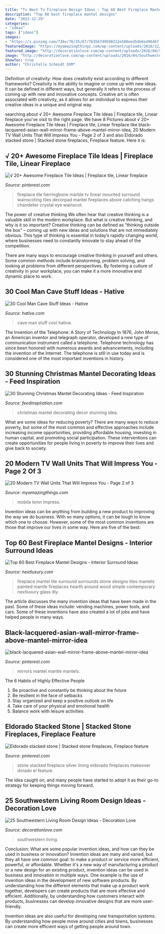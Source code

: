 ```yaml
---
title: "Tv Next To Fireplace Design Ideas ~ Top 60 Best Fireplace Mantel Designs"
description: "Top 60 best fireplace mantel designs"
date: "2022-12-29"
categories:
- "ideas"
tags: ["ideas"]
images:
- "https://i.pinimg.com/736x/76/35/67/76356749598312e588eed54b6e49646f.jpg"
featuredImage: "https://myamazingthings.com/wp-content/uploads/2016/12/abw_dorade_eml.jpg"
featured_image: "http://decorationlove.com/wp-content/uploads/2016/04/Southwestern-Living-Room-Ideas.jpg"
image: "http://decorationlove.com/wp-content/uploads/2016/04/Southwestern-Living-Room-Ideas.jpg"
ShowToc: true
author: "Christelle Schmidt DVM"
---
```



Definition of creativity: How does creativity exist according to different frameworks?
Creativity is the ability to imagine or come up with new ideas. It can be defined in different ways, but generally it refers to the process of coming up with new and innovative concepts. Creative art is often associated with creativity, as it allows for an individual to express their creative ideas in a unique and original way.

	

		
searching about √ 20+ Awesome Fireplace Tile Ideas | Fireplace tile, Linear fireplace you've visit to the right page. We have 8 Pictures about √ 20+ Awesome Fireplace Tile Ideas | Fireplace tile, Linear fireplace like black-lacquered-asian-wall-mirror-frame-above-mantel-mirror-idea, 20 Modern TV Wall Units That Will Impress You - Page 2 of 3 and also Eldorado stacked stone | Stacked stone fireplaces, Fireplace feature. Here it is:
		
    
## √ 20+ Awesome Fireplace Tile Ideas | Fireplace Tile, Linear Fireplace

<img loading=lazy src="https://i.pinimg.com/736x/7d/01/54/7d01544cc62fee7f9df6bd41c56b59fa.jpg" onerror="this.onerror=null;this.src='https://tse2.mm.bing.net/th?id=OIP.0D-hvXvBQiC85uT3nESnRgHaLH&amp;pid=15.1';" alt="√ 20+ Awesome Fireplace Tile Ideas | Fireplace tile, Linear fireplace">

_Source: pinterest.com_

>fireplace tile herringbone marble tv linear mounted surround wainscoting tiles decorpad mantel fireplaces above catching hangs chandelier crystal eye wainscot. 

	

The power of creative thinking
We often hear that creative thinking is a valuable skill in the modern workplace. But what is creative thinking, and why is it so important?
Creative thinking can be defined as “thinking outside the box” – coming up with new ideas and solutions that are not immediately obvious. This type of thinking is essential in today’s rapidly changing world, where businesses need to constantly innovate to stay ahead of the competition.

There are many ways to encourage creative thinking in yourself and others. Some common methods include brainstorming, problem solving, and looking at problems from different perspectives. By fostering a culture of creativity in your workplace, you can make it a more innovative and dynamic place to work.

    
## 30 Cool Man Cave Stuff Ideas - Hative

<img loading=lazy src="https://hative.com/wp-content/uploads/2015/06/man-cave-stuff/32-man-cave-stuff-ideas.jpg" onerror="this.onerror=null;this.src='https://tse2.mm.bing.net/th?id=OIP.ym7RTeEPnDHQA1SbX95aAwHaO0&amp;pid=15.1';" alt="30 Cool Man Cave Stuff Ideas - Hative">

_Source: hative.com_

>cave man stuff cool hative. 

	

The Invention of the Telephone: A Story of Technology
In 1876, John Morse, an American inventor and telegraph operator, developed a new type of communication instrument called a telephone. Telephone technology has since been honored with numerous awards and advancements, including the invention of the Internet. The telephone is still in use today and is considered one of the most important inventions in history.

    
## 30 Stunning Christmas Mantel Decorating Ideas - Feed Inspiration

<img loading=lazy src="http://feedinspiration.com/wp-content/uploads/2016/09/Christmas-Mantel-Decor-Idea.jpg" onerror="this.onerror=null;this.src='https://tse4.mm.bing.net/th?id=OIP.NDzUOB6DrmbFcqxTjBWnCAHaLF&amp;pid=15.1';" alt="30 Stunning Christmas Mantel Decorating Ideas - Feed Inspiration">

_Source: feedinspiration.com_

>christmas mantel decorating decor stunning idea. 

	

What are some ideas for reducing poverty?
There are many ways to reduce poverty, but some of the most common and effective approaches include increasing income opportunities, providing affordable housing, investing in human capital, and promoting social participation. These interventions can create opportunities for people living in poverty to improve their lives and give back to society.

    
## 20 Modern TV Wall Units That Will Impress You - Page 2 Of 3

<img loading=lazy src="https://myamazingthings.com/wp-content/uploads/2016/12/abw_dorade_eml.jpg" onerror="this.onerror=null;this.src='https://tse3.mm.bing.net/th?id=OIP.odeN7IFLdFx9DZu1oPjGxQHaGY&amp;pid=15.1';" alt="20 Modern TV Wall Units That Will Impress You - Page 2 of 3">

_Source: myamazingthings.com_

>mobila lemn impress. 

	

Invention ideas can be anything from building a new product to improving the way we do business. With so many options, it can be tough to know which one to choose. However, some of the most common inventions are those that improve our lives in some way. Here are five of the best: 

    
## Top 60 Best Fireplace Mantel Designs - Interior Surround Ideas

<img loading=lazy src="http://nextluxury.com/wp-content/uploads/small-tiles-pattern-fireplace-mantel-design-ideas.jpg" onerror="this.onerror=null;this.src='https://tse4.mm.bing.net/th?id=OIP.EAUvJDE95qF1qKvTw4W7oQAAAA&amp;pid=15.1';" alt="Top 60 Best Fireplace Mantel Designs - Interior Surround Ideas">

_Source: nextluxury.com_

>fireplace mantel tile surround surrounds stone designs tiles mantels painted mantle fireplaces hearth around wood simple contemporary nextluxury glass diy. 

	

The article discusses the many invention ideas that have been made in the past. Some of these ideas include: vending machines, power tools, and cars. Some of these inventions have also created a lot of jobs and have helped people in many ways.

    
## Black-lacquered-asian-wall-mirror-frame-above-mantel-mirror-idea

<img loading=lazy src="https://i.pinimg.com/736x/00/68/c3/0068c377aa140d1d262377ca3ebe7d6d--fireplace-living-rooms-wall-fireplaces.jpg" onerror="this.onerror=null;this.src='https://tse4.mm.bing.net/th?id=OIP.uPTenZVH-k6-arPK760qrQHaLH&amp;pid=15.1';" alt="black-lacquered-asian-wall-mirror-frame-above-mantel-mirror-idea">

_Source: pinterest.com_

>mirrors mantel mantle mantels. 

	

The 6 Habits of Highly Effective People
1. Be proactive and constantly be thinking about the future 
2. Be resilient in the face of setbacks 
3. Stay organized and keep a positive outlook on life 
4. Take care of your physical and emotional health 
5. Balance work with leisure activities 

    
## Eldorado Stacked Stone | Stacked Stone Fireplaces, Fireplace Feature

<img loading=lazy src="https://i.pinimg.com/736x/76/35/67/76356749598312e588eed54b6e49646f.jpg" onerror="this.onerror=null;this.src='https://tse2.mm.bing.net/th?id=OIP.uIOzLIkfRkI4vYFw6XEvnAHaJ3&amp;pid=15.1';" alt="Eldorado stacked stone | Stacked stone fireplaces, Fireplace feature">

_Source: pinterest.com_

>stone stacked fireplace silver lining eldorado fireplaces makeover dorado el feature. 

	

The idea caught on, and many people have started to adopt it as their go-to strategy for keeping things moving forward.

    
## 25 Southwestern Living Room Design Ideas - Decoration Love

<img loading=lazy src="http://decorationlove.com/wp-content/uploads/2016/04/Southwestern-Living-Room-Ideas.jpg" onerror="this.onerror=null;this.src='https://tse3.mm.bing.net/th?id=OIP.RuRy1CsC0_j2V-aLv1WeqgHaJ4&amp;pid=15.1';" alt="25 Southwestern Living Room Design Ideas - Decoration Love">

_Source: decorationlove.com_

>southwestern living. 

	

Conclusion: What are some popular invention ideas, and how can they be used in business or innovation?
Invention ideas are many and varied, but they all have one common goal: to make a product or service more efficient, powerful, or affordable. Whether it's a new way of manufacturing a product or a new design for an existing product, invention ideas can be used in business and innovation in multiple ways.
One example is the use of invention ideas in the development of new software products. By understanding how the different elements that make up a product work together, developers can create products that are more effective and efficient. Additionally, by understanding how customers interact with products, businesses can develop innovative designs that are more user-friendly.

Invention ideas are also useful for developing new transportation systems. By understanding how people move around cities and towns, businesses can create more efficient ways of getting people around town.

